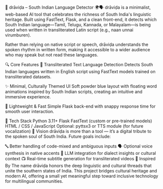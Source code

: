 🪷 drāviḍa – South Indian Language Detector 🌍🗣️
drāviḍa is a minimalist, web-based AI tool that celebrates the richness of South India's linguistic heritage.
Built using FastText, Flask, and a clean front-end, it detects which South Indian language—Tamil, Telugu, Kannada, or Malayalam—is being used when written in transliterated Latin script (e.g., naan unnai virumburen).

Rather than relying on native script or speech, drāviḍa understands the spoken rhythm in written form, making it accessible to a wider audience who may speak but not read these languages.

🔍 Core Features
🧠 Transliterated Text Language Detection
Detects South Indian languages written in English script using FastText models trained on transliterated datasets.

✨ Minimal, Culturally Themed UI
Soft powder blue layout with floating word animations inspired by South Indian scripts, creating an intuitive and immersive experience.

📜 Lightweight & Fast
Simple Flask back-end with snappy response time for smooth user interaction.

🧰 Tech Stack
Python 3.11+
Flask
FastText (custom or pre-trained models)
HTML / CSS / JavaScript
Optional: pyttsx3 or TTS module (for future vocalization)
🎯 Vision
drāviḍa is more than a tool — it’s a digital tribute to the spoken soul of South India.
Future goals include:

🔤 Better handling of code-mixed and ambiguous inputs
🗣️ Optional voice synthesis in native accents
🧠 LLM integration for dialect insights or cultural context
📺 Real-time subtitle generation for transliterated videos
🌸 Inspired By
The name drāviḍa honors the deep linguistic and cultural threads that unite the southern states of India. This project bridges cultural heritage and modern AI, offering a small yet meaningful step toward inclusive technology for multilingual communities.
